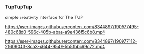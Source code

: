### TupTupTup

simple creativity interface for The TUP

https://user-images.githubusercontent.com/8344897/190977495-480c68d0-596c-405b-abaa-a9e436f5c6b8.mp4

https://user-images.githubusercontent.com/8344897/190977112-2f609043-8ca3-4644-9549-5b5fbbc69c72.mp4
